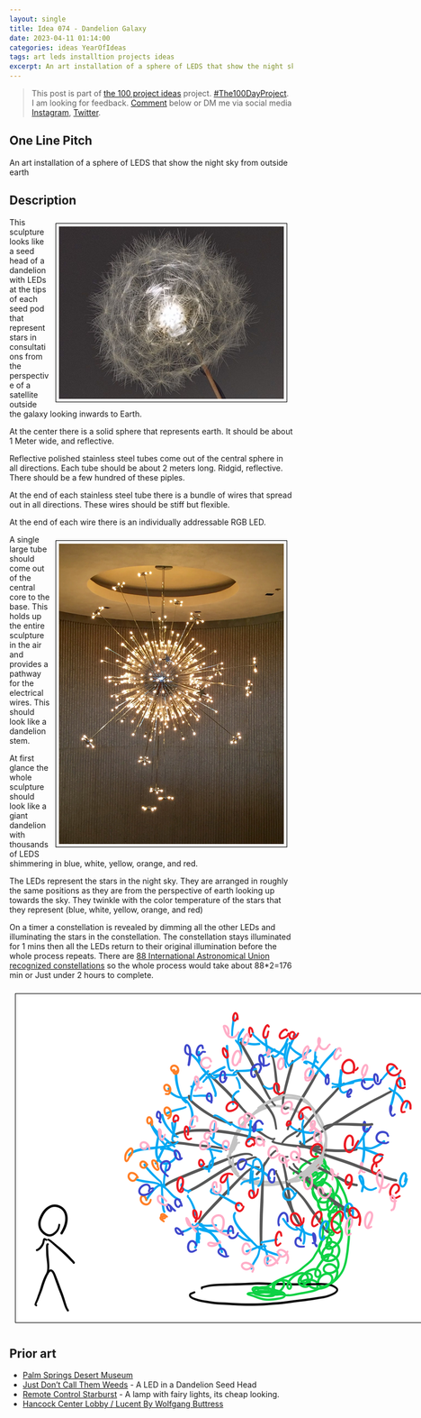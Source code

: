```yaml
---
layout: single
title: Idea 074 - Dandelion Galaxy
date: 2023-04-11 01:14:00
categories: ideas YearOfIdeas
tags: art leds installtion projects ideas
excerpt: An art installation of a sphere of LEDS that show the night sky from outside earth
---
```


> This post is part of [the 100 project ideas](https://blog.abluestar.com/projects/2023-100-ideas/) project. [#The100DayProject](https://www.the100dayproject.org/). I am looking for feedback. <a href='#utterances-comments'>Comment</a> below or DM me via social media <a href="https://instagram.com/funvill" rel="nofollow noopener noreferrer"><i class="fab fa-fw fa-instagram" aria-hidden="true"></i><span class="label">Instagram</span></a>, <a href="https://twitter.com/funvill" rel="nofollow noopener noreferrer"><i class="fab fa-fw fa-twitter" aria-hidden="true"></i><span class="label">Twitter</span></a>.

## One Line Pitch

An art installation of a sphere of LEDS that show the night sky from outside earth

## Description

<img src='\public\uploads\2023\dandelion-seedhead.png' alt='dandelion-seedhead' style="float: right; margin: 10px; max-width: 400px; border: 1px solid black; padding: 5px">This sculpture looks like a seed head of a dandelion with LEDs at the tips of each seed pod that represent stars in consultations from the perspective of a satellite outside the galaxy looking inwards to Earth.

At the center there is a solid sphere that represents earth. It should be about 1 Meter wide, and reflective.

Reflective polished stainless steel tubes come out of the central sphere in all directions. Each tube should be about 2 meters long. Ridgid, reflective. There should be a few hundred of these piples.

At the end of each stainless steel tube there is a bundle of wires that spread out in all directions. These wires should be stiff but flexible.

At the end of each wire there is an individually addressable RGB LED.

<img src='\public\uploads\2023\palm-springs-art-museum.png' alt='palm-springs-art-museum.png' style="float: right; margin: 10px; max-width: 400px; border: 1px solid black; padding: 5px">A single large tube should come out of the central core to the base. This holds up the entire sculpture in the air and provides a pathway for the electrical wires. This should look like a dandelion stem.

At first glance the whole sculpture should look like a giant dandelion with thousands of LEDS shimmering in blue, white, yellow, orange, and red.

The LEDs represent the stars in the night sky. They are arranged in roughly the same positions as they are from the perspective of earth looking up towards the sky. They twinkle with the color temperature of the stars that they represent (blue, white, yellow, orange, and red)

On a timer a constellation is revealed by dimming all the other LEDs and illuminating the stars in the constellation. The constellation stays illuminated for 1 mins then all the LEDs return to their original illumination before the whole process repeats. There are [88 International Astronomical Union recognized constellations](https://www.constellation-guide.com/what-is-a-constellation/how-many-constellations-are-there/) so the whole process would take about 88*2=176 min or Just under 2 hours to complete.

<img src='\public\uploads\2023\dandelion-drawing.png' alt='dandelion-drawing' style="margin: 10px; max-width: 800px; border: 1px solid black; padding: 5px">

## Prior art

- [Palm Springs Desert Museum](http://www.moderndesign.org/2011/05/visiting-palm-springs-desert-museum.html)
- [Just Don’t ­Call Them Weeds](https://www.nytimes.com/2015/01/22/garden/dandelions-as-led-light-fixtures-from-studio-drift.html) - A LED in a Dandelion Seed Head
- [Remote Control Starburst](https://madmolly.co.uk/products/remote-control-starburst-160-led-indoor-outdoor-lights-battery-powered-choose-from-3-colours) - A lamp with fairy lights, its cheap looking.
- [Hancock Center Lobby / Lucent By Wolfgang Buttress](http://www.publicartinchicago.com/2015-hancock-center-lobby-lucent-by-wolfgang-buttress/)
